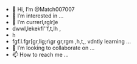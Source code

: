- 👋 Hi, I’m @Match007007
- 👀 I’m interested in ...
- 🌱 I’m currerl,rglr]e
- dwwl,lekekfl''f,t,lh , 
- h
- fgf.l.fgr[gr,llg;r\\gr
gr,rgm ,h,t,, vdntly learning ...
- 💞️ I’m looking to collaborate on ...
- 📫 How to reach me ...

<!---
Match007007/Match007007 is a ✨ special ✨ repository because its `README.md` (this file) appears on your GitHub profile.
You can click the Preview link to take a look at your changes.
--->
